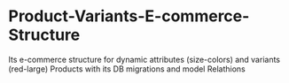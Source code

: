 # Product-Variants-E-commerce-Structure
Its e-commerce structure for dynamic attributes (size-colors) and variants (red-large) Products with its DB migrations and model Relathions
